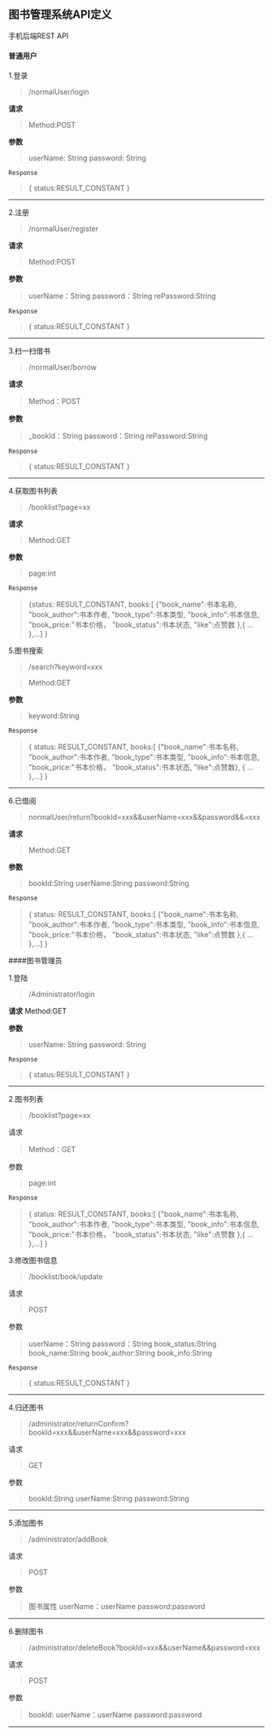 ##  图书管理系统API定义 
手机后端REST API

#### 普通用户

1.登录
>/normalUser/login

**请求**
>Method:POST

**参数**
>userName: String
password: String

`Response`
>{
    status:RESULT_CONSTANT 
}

---



2.注册
>/normalUser/register 

**请求**
>Method:POST

**参数**
>userName：String
password：String
rePassword:String 

`Response`
>{
    status:RESULT_CONSTANT 
}

---


3.扫一扫借书
>/normalUser/borrow

**请求**

>Method：POST

**参数**
>_bookId：String
password：String
rePassword:String 

`Response`
>{
    status:RESULT_CONSTANT 
}

---

4.获取图书列表
>/booklist?page=xx

**请求**
>Method:GET

**参数**
>page:int

`Response`
>{status: RESULT_CONSTANT,
 books:[
 {"book_name":书本名称,
"book_author":书本作者,
"book_type":书本类型,
"book_info":书本信息,
"book_price:"书本价格，
"book_status":书本状态,
"like":点赞数
},{
    ...
},...]
}


5.图书搜索
>/search?keyword=xxx

>Method:GET

**参数**
>keyword:String 

`Response`
>{
status: RESULT_CONSTANT,
books:[
{"book_name":书本名称,
"book_author":书本作者,
"book_type":书本类型,
"book_info":书本信息,
"book_price:"书本价格，
"book_status":书本状态,
"like":点赞数},
{
    ...
},...]
}


---


6.已借阅
>normalUser/return?bookId=xxx&&userName=xxx&&password&&=xxx

**请求**
>Method:GET

**参数**
>bookId:String
userName:String
password:String


`Response`
>{
status: RESULT_CONSTANT,
books:[
{"book_name":书本名称,
"book_author":书本作者,
"book_type":书本类型,
"book_info":书本信息,
"book_price:"书本价格，
"book_status":书本状态,
"like":点赞数
},{
    ...
},...]
}



####图书管理员

1.登陆

>/Administrator/login

**请求**
Method:GET

**参数**
>userName: String
password: String

`Response`
>{
    status:RESULT_CONSTANT 
}

---


2.图书列表
>/booklist?page=xx

请求
>Method：GET

参数
>page:int

`Response`
>{
status: RESULT_CONSTANT,
books:[
{"book_name":书本名称,
"book_author":书本作者,
"book_type":书本类型,
"book_info":书本信息,
"book_price:"书本价格，
"book_status":书本状态,
"like":点赞数
},{
    ...
},...]
}


3.修改图书信息
>/booklist/book/update

请求
>POST

参数
>userName：String
 password：String
 book_status:String
 book_name:String
 book_author:String
 book_info:String
 



`Response `
>{
    status:RESULT_CONSTANT
}

---

4.归还图书

>/administrator/returnConfirm?bookId=xxx&&userName=xxx&&password=xxx

请求
>GET

参数
>bookId:String
userName:String
password:String


---

5.添加图书
>/administrator/addBook

请求
>POST

参数
>图书属性
userName：userName
password:password

---

6.删除图书

>/administrator/deleteBook?bookId=xxx&&userName&&password=xxx

请求
>POST

参数
>bookId:
userName：userName
password:password

---




























